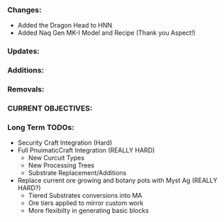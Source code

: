 ### Changes:
- Added the Dragon Head to HNN
- Added Naq Gen MK-I Model and Recipe (Thank you Aspect!)

### Updates:


### Additions:


### Removals:


### CURRENT OBJECTIVES:


### Long Term TODOs:
- Security Craft Integration (Hard)
- Full PnuimaticCraft Integration (REALLY HARD)
  - New Curcuit Types
  - New Processing Trees
  - Substrate Replacement/Additions
- Replace current ore growing and botany pots with Myst Ag (REALLY HARD?)
  - Tiered Substrates conversions into MA
  - Ore tiers applied to mirror custom work
  - More flexibilty in generating basic blocks